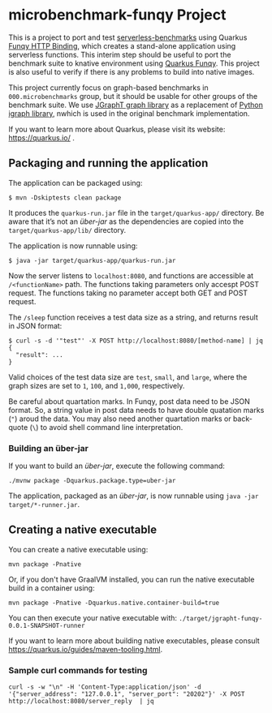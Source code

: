 # microbenchmark-funqy Project

This is a project to port and test [serverless-benchmarks](https://github.com/spcl/serverless-benchmarks) using Quarkus
[Funqy HTTP Binding](https://quarkus.io/guides/funqy-http), which creates a stand-alone application using serverless functions.
This interim step should be useful to port the benchmark suite to knative environment using [Quarkus Funqy](https://quarkus.io/guides/funqy).
This project is also useful to verify if there is any problems to build into native images.

This project currently focus on graph-based benchmarks in `000.microbenchmarks` group, but it should be usable for other groups of the benchmark suite. 
We use [JGraphT graph library](https://github.com/jgrapht/jgrapht) as a replacement of [Python igraph library](https://igraph.org/), 
 nwhich is used in the original benchmark implementation.

If you want to learn more about Quarkus, please visit its website: https://quarkus.io/ .

## Packaging and running the application

The application can be packaged using:
```shell script
$ mvn -Dskiptests clean package
```
It produces the `quarkus-run.jar` file in the `target/quarkus-app/` directory.
Be aware that it’s not an _über-jar_ as the dependencies are copied into the `target/quarkus-app/lib/` directory.

The application is now runnable using:
```shell script
$ java -jar target/quarkus-app/quarkus-run.jar
```

Now the server listens to `localhost:8080`, and functions are accessible at `/<functionName>` path. 
The functions taking parameters only accespt POST request. The functions taking no parameter accept both GET and POST request.

The `/sleep` function receives a test data size as a string, and returns result in JSON format:
```
$ curl -s -d '"test"' -X POST http://localhost:8080/[method-name] | jq
{
  "result": ...
}
```
Valid choices of the test data size are `test`, `small`, and `large`, where the graph sizes are set to `1`, `100`, and `1,000`, respectively.

Be careful about quartation marks. In Funqy, post data need to be JSON format. So, a string value in post data needs to have double quatation marks (`"`)
aroud the data. You may also need another quartation marks or back-quote (`\`) to avoid shell command line interpretation.

### Building an über-jar
If you want to build an _über-jar_, execute the following command:
```shell script
./mvnw package -Dquarkus.package.type=uber-jar
```

The application, packaged as an _über-jar_, is now runnable using `java -jar target/*-runner.jar`.

## Creating a native executable

You can create a native executable using: 
```shell script
mvn package -Pnative
```

Or, if you don't have GraalVM installed, you can run the native executable build in a container using: 
```shell script
mvn package -Pnative -Dquarkus.native.container-build=true
```

You can then execute your native executable with: `./target/jgrapht-funqy-0.0.1-SNAPSHOT-runner`

If you want to learn more about building native executables, please consult https://quarkus.io/guides/maven-tooling.html.


### Sample curl commands for testing
```
curl -s -w "\n" -H 'Content-Type:application/json' -d '{"server_address": "127.0.0.1", "server_port": "20202"}' -X POST http://localhost:8080/server_reply  | jq
```
